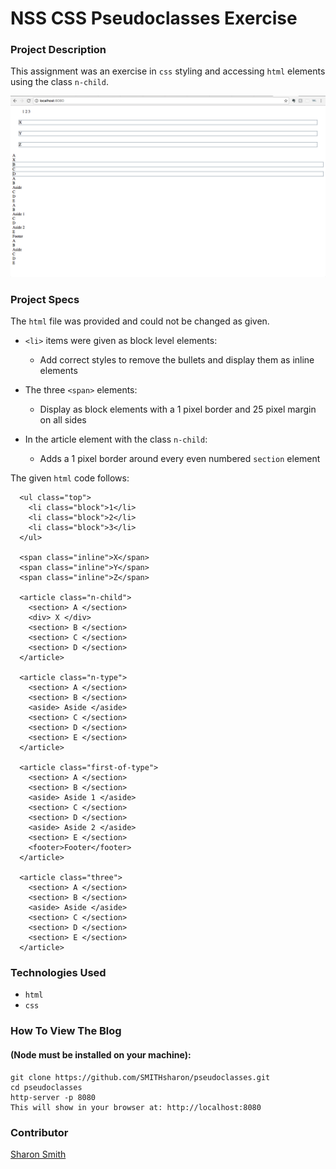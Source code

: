 # NSS CSS Pseudoclasses Exercise

### Project Description
This assignment was an exercise in `css` styling and accessing `html` elements using the class `n-child`.

![Pseudoclass Screengrab](https://raw.githubusercontent.com/SMITHsharon/pseudoclasses/master/screen/pseudoclasses%20screen%20shot.png)

### Project Specs
The `html` file was provided and could not be changed as given. 

- `<li>` items were given as block level elements: 
  - Add correct styles to remove the bullets and display them as inline elements

- The three `<span>` elements: 
  - Display as block elements with a 1 pixel border and 25 pixel margin on all sides

- In the article element with the class `n-child`: 
  - Adds a 1 pixel border around every even numbered `section` element

The given `html` code follows: 
```
  <ul class="top">
    <li class="block">1</li>
    <li class="block">2</li>
    <li class="block">3</li>
  </ul>

  <span class="inline">X</span>
  <span class="inline">Y</span>
  <span class="inline">Z</span>

  <article class="n-child">
    <section> A </section>
    <div> X </div>
    <section> B </section>
    <section> C </section>
    <section> D </section>
  </article>

  <article class="n-type">
    <section> A </section>
    <section> B </section>
    <aside> Aside </aside>
    <section> C </section>
    <section> D </section>
    <section> E </section>
  </article>

  <article class="first-of-type">
    <section> A </section>
    <section> B </section>
    <aside> Aside 1 </aside>
    <section> C </section>
    <section> D </section>
    <aside> Aside 2 </aside>
    <section> E </section>
    <footer>Footer</footer>
  </article>

  <article class="three">
    <section> A </section>
    <section> B </section>
    <aside> Aside </aside>
    <section> C </section>
    <section> D </section>
    <section> E </section>
  </article>
  ```

### Technologies Used
- `html`
- `css`


### How To View The Blog 
#### (Node must be installed on your machine):
```
git clone https://github.com/SMITHsharon/pseudoclasses.git
cd pseudoclasses
http-server -p 8080
This will show in your browser at: http://localhost:8080
```


### Contributor
[Sharon Smith](https://github.com/SMITHsharon)
